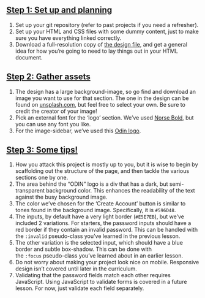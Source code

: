 
## [Step 1: Set up and planning](https://www.theodinproject.com/lessons/node-path-intermediate-html-and-css-sign-up-form#step-1-set-up-and-planning)

1. Set up your git repository (refer to past projects if you need a refresher).
2. Set up your HTML and CSS files with some dummy content, just to make sure you have everything linked correctly.
3. Download a full-resolution copy of [the design file](https://cdn.statically.io/gh/TheOdinProject/curriculum/afdbabfab03fbc34783c6b6f3920aba4a4d3b935/intermediate_html_css/forms/project_sign_up_form/imgs/sign-up-form.png), and get a general idea for how you’re going to need to lay things out in your HTML document.

## [Step 2: Gather assets](https://www.theodinproject.com/lessons/node-path-intermediate-html-and-css-sign-up-form#step-2-gather-assets)

1. The design has a large background-image, so go find and download an image you want to use for that section. The one in the design can be found on [unsplash.com](https://unsplash.com/photos/25xggax4bSA), but feel free to select your own. Be sure to credit the creator of your image!
2. Pick an external font for the ‘logo’ section. We’ve used [Norse Bold](https://cdn.statically.io/gh/TheOdinProject/theodinproject/efdc2888072f409e687d31dc580595dbe4fe0ff4/app/assets/fonts/Norse-Bold.otf), but you can use any font you like.
3. For the image-sidebar, we’ve used this [Odin logo](https://cdn.statically.io/gh/TheOdinProject/curriculum/5f37d43908ef92499e95a9b90fc3cc291a95014c/html_css/project-sign-up-form/odin-lined.png).

## [Step 3: Some tips!](https://www.theodinproject.com/lessons/node-path-intermediate-html-and-css-sign-up-form#step-3-some-tips)

1. How you attack this project is mostly up to you, but it is wise to begin by scaffolding out the structure of the page, and then tackle the various sections one by one.
2. The area behind the “ODIN” logo is a div that has a dark, but semi-transparent background color. This enhances the readability of the text against the busy background image.
3. The color we’ve chosen for the ‘Create Account’ button is similar to tones found in the background image. Specifically, it is `#596D48`.
4. The inputs, by default have a very light border (`#E5E7EB`), but we’ve included 2 variations. For starters, the password inputs should have a red border if they contain an invalid password. This can be handled with the `:invalid` pseudo-class you’ve learned in the previous lesson.
5. The other variation is the selected input, which should have a blue border and subtle box-shadow. This can be done with the `:focus` pseudo-class you’ve learned about in an earlier lesson.
6. Do not worry about making your project look nice on mobile. Responsive design isn’t covered until later in the curriculum.
7. Validating that the password fields match each other requires JavaScript. Using JavaScript to validate forms is covered in a future lesson. For now, just validate each field separately.
